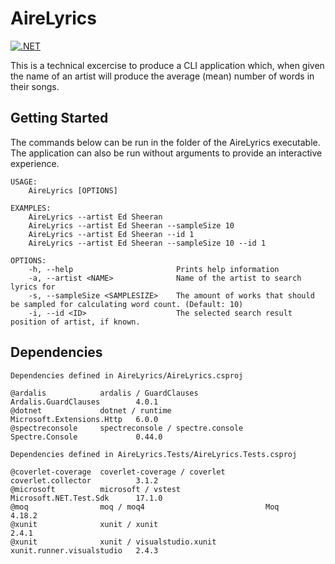# AireLyrics
[![.NET](https://github.com/mark5500/AireLyrics/actions/workflows/dotnet.yml/badge.svg)](https://github.com/mark5500/AireLyrics/actions/workflows/dotnet.yml)

This is a technical excercise to produce a CLI application which, when given the name of an artist will produce the average (mean) number of words in their songs.

## Getting Started
The commands below can be run in the folder of the AireLyrics executable. The application can also be run without arguments to provide an interactive experience.
```
USAGE:
    AireLyrics [OPTIONS]

EXAMPLES:
    AireLyrics --artist Ed Sheeran
    AireLyrics --artist Ed Sheeran --sampleSize 10
    AireLyrics --artist Ed Sheeran --id 1
    AireLyrics --artist Ed Sheeran --sampleSize 10 --id 1

OPTIONS:
    -h, --help                       Prints help information
    -a, --artist <NAME>              Name of the artist to search lyrics for
    -s, --sampleSize <SAMPLESIZE>    The amount of works that should be sampled for calculating word count. (Default: 10)
    -i, --id <ID>                    The selected search result position of artist, if known.
```
## Dependencies
```
Dependencies defined in AireLyrics/AireLyrics.csproj

@ardalis            ardalis / GuardClauses               Ardalis.GuardClauses        4.0.1
@dotnet             dotnet / runtime                     Microsoft.Extensions.Http   6.0.0
@spectreconsole     spectreconsole / spectre.console     Spectre.Console             0.44.0
```

```
Dependencies defined in AireLyrics.Tests/AireLyrics.Tests.csproj

@coverlet-coverage  coverlet-coverage / coverlet         coverlet.collector          3.1.2
@microsoft          microsoft / vstest                   Microsoft.NET.Test.Sdk      17.1.0
@moq                moq / moq4                           Moq                         4.18.2
@xunit              xunit / xunit                                                    2.4.1
@xunit              xunit / visualstudio.xunit           xunit.runner.visualstudio   2.4.3
```
